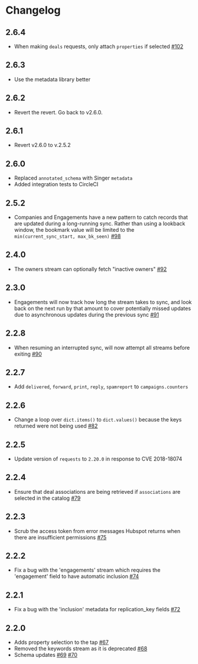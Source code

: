 # Changelog

## 2.6.4
  * When making `deals` requests, only attach `properties` if selected [#102](https://github.com/singer-io/tap-hubspot/pull/102)

## 2.6.3
  * Use the metadata library better

## 2.6.2
  * Revert the revert. Go back to v2.6.0.

## 2.6.1
  * Revert v2.6.0 to v.2.5.2

## 2.6.0
  * Replaced `annotated_schema` with Singer `metadata`
  * Added integration tests to CircleCI

## 2.5.2
  * Companies and Engagements have a new pattern to catch records that are updated during a long-running sync. Rather than using a lookback window, the bookmark value will be limited to the `min(current_sync_start, max_bk_seen)` [#98](https://github.com/singer-io/tap-hubspot/pull/98)

## 2.4.0
  * The owners stream can optionally fetch "inactive owners" [#92](https://github.com/singer-io/tap-hubspot/pull/92)

## 2.3.0
  * Engagements will now track how long the stream takes to sync, and look back on the next run by that amount to cover potentially missed updates due to asynchronous updates during the previous sync [#91](https://github.com/singer-io/tap-hubspot/pull/91)

## 2.2.8
  * When resuming an interrupted sync, will now attempt all streams before exiting [#90](https://github.com/singer-io/tap-hubspot/pull/90)

## 2.2.7
  * Add `delivered`, `forward`, `print`, `reply`, `spamreport` to `campaigns.counters`

## 2.2.6
  * Change a loop over `dict.items()` to `dict.values()` because the keys returned were not being used [#82](https://github.com/singer-io/tap-hubspot/pull/82)

## 2.2.5
  * Update version of `requests` to `2.20.0` in response to CVE 2018-18074

## 2.2.4
  * Ensure that deal associations are being retrieved if `associations` are selected in the catalog [#79](https://github.com/singer-io/tap-hubspot/pull/79)

## 2.2.3
  * Scrub the access token from error messages Hubspot returns when there are insufficient permissions [#75](https://github.com/singer-io/tap-hubspot/pull/75)

## 2.2.2
  * Fix a bug with the 'engagements' stream which requires the 'engagement' field to have automatic inclusion [#74](https://github.com/singer-io/tap-hubspot/pull/74)

## 2.2.1
  * Fix a bug with the 'inclusion' metadata for replication_key fields [#72](https://github.com/singer-io/tap-hubspot/pull/72)

## 2.2.0
  * Adds property selection to the tap [#67](https://github.com/singer-io/tap-hubspot/pull/67)
  * Removed the keywords stream as it is deprecated [#68](https://github.com/singer-io/tap-hubspot/pull/68)
  * Schema updates [#69](https://github.com/singer-io/tap-hubspot/pull/69) [#70](https://github.com/singer-io/tap-hubspot/pull/70)
